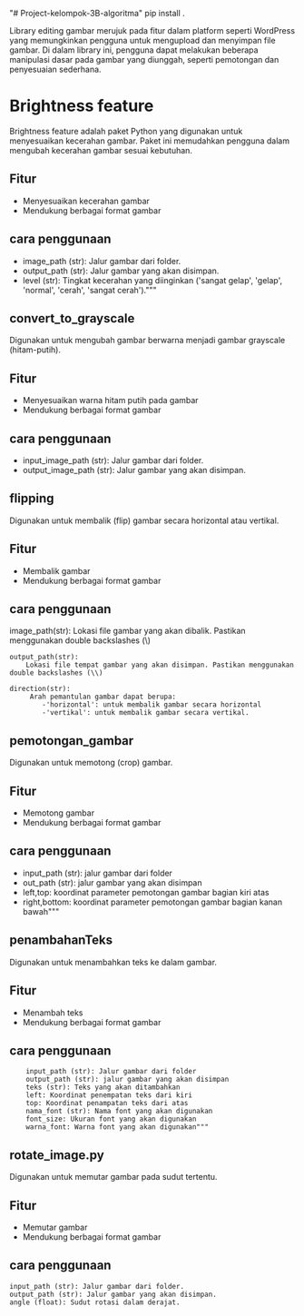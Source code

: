 "# Project-kelompok-3B-algoritma" 
pip install .

Library editing gambar merujuk pada fitur dalam platform seperti WordPress yang memungkinkan pengguna untuk mengupload dan menyimpan file gambar. Di dalam library ini, pengguna dapat melakukan beberapa manipulasi dasar pada gambar yang diunggah, seperti pemotongan dan penyesuaian sederhana.

# Brightness feature
Brightness feature adalah paket Python yang digunakan untuk menyesuaikan kecerahan gambar. Paket ini memudahkan pengguna dalam mengubah kecerahan gambar sesuai kebutuhan.

## Fitur
- Menyesuaikan kecerahan gambar
- Mendukung berbagai format gambar

## cara penggunaan
- image_path (str): Jalur gambar dari folder.
- output_path (str): Jalur gambar yang akan disimpan.
- level (str): Tingkat kecerahan yang diinginkan ('sangat gelap', 'gelap', 'normal', 'cerah', 'sangat cerah')."""



## convert_to_grayscale
Digunakan untuk mengubah gambar berwarna menjadi gambar grayscale (hitam-putih). 

## Fitur
- Menyesuaikan warna hitam putih pada gambar
- Mendukung berbagai format gambar

## cara penggunaan 
- input_image_path (str): Jalur gambar dari folder.
- output_image_path (str): Jalur gambar yang akan disimpan.

## flipping
Digunakan untuk membalik (flip) gambar secara horizontal atau vertikal. 

## Fitur
- Membalik gambar
- Mendukung berbagai format gambar

## cara penggunaan 
 image_path(str):
        Lokasi file gambar yang akan dibalik. Pastikan menggunakan double backslashes (\\)
        
    output_path(str):
        Lokasi file tempat gambar yang akan disimpan. Pastikan menggunakan double backslashes (\\)

    direction(str):
         Arah pemantulan gambar dapat berupa:
            -'horizontal': untuk membalik gambar secara horizontal
            -'vertikal': untuk membalik gambar secara vertikal.

## pemotongan_gambar
Digunakan untuk memotong (crop) gambar. 

## Fitur
- Memotong gambar
- Mendukung berbagai format gambar

## cara penggunaan
- input_path (str): jalur gambar dari folder
- out_path (str): jalur gambar yang akan disimpan
- left,top: koordinat parameter pemotongan gambar bagian kiri atas
- right,bottom: koordinat parameter pemotongan gambar bagian kanan bawah"""


## penambahanTeks
Digunakan untuk menambahkan teks ke dalam gambar. 

## Fitur
- Menambah teks
- Mendukung berbagai format gambar

## cara penggunaan
        input_path (str): Jalur gambar dari folder
        output_path (str): jalur gambar yang akan disimpan
        teks (str): Teks yang akan ditambahkan
        left: Koordinat penempatan teks dari kiri
        top: Koordinat penampatan teks dari atas
        nama_font (str): Nama font yang akan digunakan
        font_size: Ukuran font yang akan digunakan
        warna_font: Warna font yang akan digunakan"""

## rotate_image.py
Digunakan untuk memutar gambar pada sudut tertentu. 

## Fitur
- Memutar gambar
- Mendukung berbagai format gambar

## cara penggunaan
    input_path (str): Jalur gambar dari folder.
    output_path (str): Jalur gambar yang akan disimpan.
    angle (float): Sudut rotasi dalam derajat.
